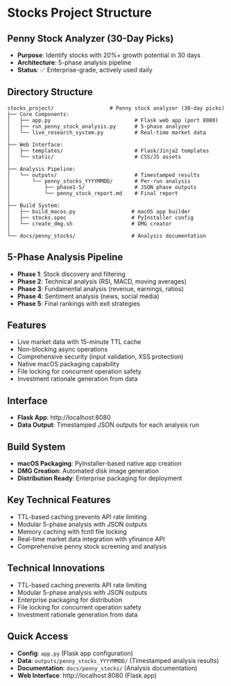 # Stocks Project Structure

## Penny Stock Analyzer (30-Day Picks)
- **Purpose**: Identify stocks with 20%+ growth potential in 30 days
- **Architecture**: 5-phase analysis pipeline
- **Status**: ✅ Enterprise-grade, actively used daily

## Directory Structure

```
stocks_project/                  # Penny stock analyzer (30-day picks)
├── Core Components:
│   ├── app.py                           # Flask web app (port 8080)
│   ├── run_penny_stock_analysis.py      # 5-phase analyzer
│   └── live_research_system.py          # Real-time market data
│
├── Web Interface:
│   ├── templates/                       # Flask/Jinja2 templates
│   └── static/                          # CSS/JS assets
│
├── Analysis Pipeline:
│   └── outputs/                         # Timestamped results
│       └── penny_stocks_YYYYMMDD/       # Per-run analysis
│           ├── phase1-5/                # JSON phase outputs
│           └── penny_stock_report.md    # Final report
│
├── Build System:
│   ├── build_macos.py                  # macOS app builder
│   ├── stocks.spec                     # PyInstaller config
│   └── create_dmg.sh                   # DMG creator
│
└── docs/penny_stocks/                  # Analysis documentation
```

## 5-Phase Analysis Pipeline
- **Phase 1**: Stock discovery and filtering
- **Phase 2**: Technical analysis (RSI, MACD, moving averages)
- **Phase 3**: Fundamental analysis (revenue, earnings, ratios)
- **Phase 4**: Sentiment analysis (news, social media)
- **Phase 5**: Final rankings with exit strategies

## Features
- Live market data with 15-minute TTL cache
- Non-blocking async operations
- Comprehensive security (input validation, XSS protection)
- Native macOS packaging capability
- File locking for concurrent operation safety
- Investment rationale generation from data

## Interface
- **Flask App**: http://localhost:8080
- **Data Output**: Timestamped JSON outputs for each analysis run

## Build System
- **macOS Packaging**: PyInstaller-based native app creation
- **DMG Creation**: Automated disk image generation
- **Distribution Ready**: Enterprise packaging for deployment

## Key Technical Features
- TTL-based caching prevents API rate limiting
- Modular 5-phase analysis with JSON outputs
- Memory caching with fcntl file locking
- Real-time market data integration with yfinance API
- Comprehensive penny stock screening and analysis

## Technical Innovations
- TTL-based caching prevents API rate limiting
- Modular 5-phase analysis with JSON outputs
- Enterprise packaging for distribution
- File locking for concurrent operation safety
- Investment rationale generation from data

## Quick Access
- **Config**: `app.py` (Flask app configuration)
- **Data**: `outputs/penny_stocks_YYYYMMDD/` (Timestamped analysis results)
- **Documentation**: `docs/penny_stocks/` (Analysis documentation)
- **Web Interface**: http://localhost:8080 (Flask app)